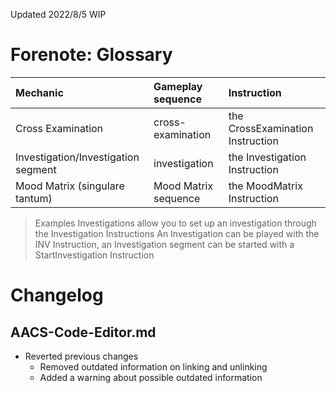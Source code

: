Updated 2022/8/5 WIP

# Forenote: Glossary 

|Mechanic|Gameplay sequence|Instruction|
|:---|:---|:---|
|Cross Examination|cross-examination|the CrossExamination Instruction|
|Investigation/Investigation segment|investigation|the Investigation Instruction|
|Mood Matrix (singulare tantum)|Mood Matrix sequence|the MoodMatrix Instruction|

> Examples 
> Investigations allow you to set up an investigation through the Investigation Instructions 
> An Investigation can be played with the INV Instruction, an Investigation segment can be started with a StartInvestigation Instruction

# Changelog

## AACS-Code-Editor.md

- Reverted previous changes  
  - Removed outdated information on linking and unlinking  
  - Added a warning about possible outdated information 

## 
